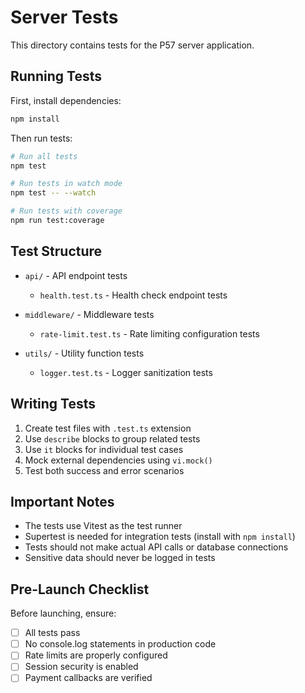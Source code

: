 # Server Tests

This directory contains tests for the P57 server application.

## Running Tests

First, install dependencies:
```bash
npm install
```

Then run tests:
```bash
# Run all tests
npm test

# Run tests in watch mode
npm test -- --watch

# Run tests with coverage
npm run test:coverage
```

## Test Structure

- `api/` - API endpoint tests
  - `health.test.ts` - Health check endpoint tests
  
- `middleware/` - Middleware tests
  - `rate-limit.test.ts` - Rate limiting configuration tests
  
- `utils/` - Utility function tests
  - `logger.test.ts` - Logger sanitization tests

## Writing Tests

1. Create test files with `.test.ts` extension
2. Use `describe` blocks to group related tests
3. Use `it` blocks for individual test cases
4. Mock external dependencies using `vi.mock()`
5. Test both success and error scenarios

## Important Notes

- The tests use Vitest as the test runner
- Supertest is needed for integration tests (install with `npm install`)
- Tests should not make actual API calls or database connections
- Sensitive data should never be logged in tests

## Pre-Launch Checklist

Before launching, ensure:
- [ ] All tests pass
- [ ] No console.log statements in production code
- [ ] Rate limits are properly configured
- [ ] Session security is enabled
- [ ] Payment callbacks are verified